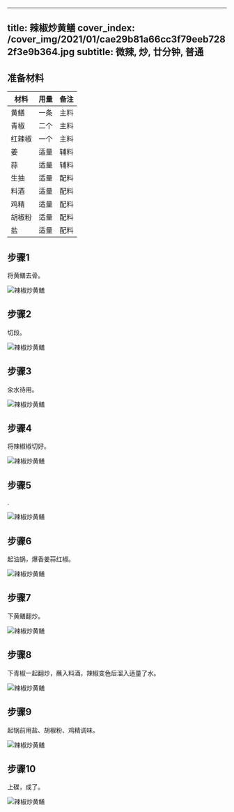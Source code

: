 
---
title: 辣椒炒黄鳝
cover_index: /cover_img/2021/01/cae29b81a66cc3f79eeb7282f3e9b364.jpg
subtitle: 微辣, 炒, 廿分钟, 普通
---

## 准备材料

| 材料     | 用量 | 备注|
| ------- | ----- | --- |
| 黄鳝 | 一条| 主料 |
| 青椒 | 二个| 主料 |
| 红辣椒 | 一个| 主料 |
| 姜 | 适量| 辅料 |
| 蒜 | 适量| 辅料 |
| 生抽 | 适量| 配料 |
| 料酒 | 适量| 配料 |
| 鸡精 | 适量| 配料 |
| 胡椒粉 | 适量| 配料 |
| 盐 | 适量| 配料 |

## 步骤1

将黄鳝去骨。

![辣椒炒黄鳝](https://i8.meishichina.com/attachment/recipe/201010/201010211027266.jpg?x-oss-process=style/p320) 

## 步骤2

切段。

![辣椒炒黄鳝](https://i8.meishichina.com/attachment/recipe/201010/201010211027381.jpg?x-oss-process=style/p320) 

## 步骤3

汆水待用。

![辣椒炒黄鳝](https://i8.meishichina.com/attachment/recipe/201010/201010211027475.jpg?x-oss-process=style/p320) 

## 步骤4

将辣椒椒切好。

![辣椒炒黄鳝](https://i8.meishichina.com/attachment/recipe/201010/201010211028079.jpg?x-oss-process=style/p320) 

## 步骤5

.

![辣椒炒黄鳝](https://i8.meishichina.com/attachment/recipe/201010/201010211028307.jpg?x-oss-process=style/p320) 

## 步骤6

起油锅，爆香姜蒜红椒。

![辣椒炒黄鳝](https://i8.meishichina.com/attachment/recipe/201010/201010211028480.jpg?x-oss-process=style/p320) 

## 步骤7

下黄鳝翻炒。

![辣椒炒黄鳝](https://i8.meishichina.com/attachment/recipe/201010/201010211029009.jpg?x-oss-process=style/p320) 

## 步骤8

下青椒一起翻炒，蘸入料酒，辣椒变色后溜入适量了水。

![辣椒炒黄鳝](https://i8.meishichina.com/attachment/recipe/201010/201010211029153.jpg?x-oss-process=style/p320) 

## 步骤9

起锅前用盐、胡椒粉、鸡精调味。

![辣椒炒黄鳝](https://i8.meishichina.com/attachment/recipe/201010/201010211029393.jpg?x-oss-process=style/p320) 

## 步骤10

上碟，成了。

![辣椒炒黄鳝](https://i8.meishichina.com/attachment/recipe/201010/201010211029574.jpg?x-oss-process=style/p320) 

